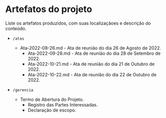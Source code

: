 # Artefatos do projeto

Liste os artefatos produzidos, com suas localizaçãoes e descrição do conteúdo.


* `/atas`
	* Ata-2022-08-26.md - Ata de reunião do dia 26 de Agosto de 2022.
        * Ata-2022-09-28.md - Ata de reunião do dia 28 de Setembro de 2022.
        * Ata-2022-10-21.md - Ata de reunião do dia 21 de Outubro de 2022.
        * Ata-2022-10-22.md - Ata de reunião do dia 22 de Outubro de 2022.

* `/gerencia`
	* Termo de Abertura do Projeto.
        * Registro das Partes Interessadas.
        * Declaração de escopo.
